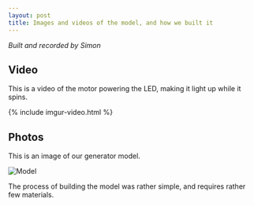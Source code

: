 ```yaml
---
layout: post
title: Images and videos of the model, and how we built it
---
```


*Built and recorded by Simon*

## Video

This is a video of the motor powering the LED, making it light up while it spins.

{% include imgur-video.html %}

## Photos

This is an image of our generator model.

![Model](https://i.imgur.com/ce2C7eJ.jpg)

The process of building the model was rather simple, and requires rather few materials.


